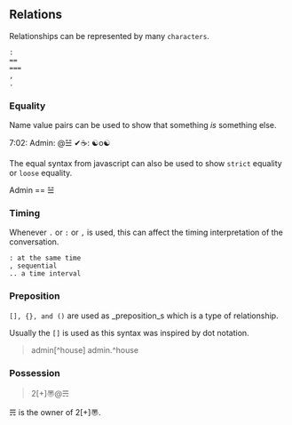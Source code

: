 ## Relations
Relationships can be represented by many `characters`.
```
:
==
===
,
.
```

### Equality
Name value pairs can be used to show that something _is_ something else.

7:02: Admin: @☱ ✔☕: ☯o☯

The equal syntax from javascript can also be used to show `strict` equality or `loose` equality.

Admin == ☱

### Timing
Whenever `.` or `:` or `,` is used, this can affect the timing interpretation of the conversation.
```
: at the same time
, sequential
.. a time interval
```

### Preposition
`[], {}, and ()` are used as _preposition_s which is a type of relationship. 

Usually the `[]` is used as this syntax was inspired by dot notation.

> admin[^house] 
> admin.^house

### Possession
> 2[+]〠@☴

☴ is the owner of 2[+]〠.